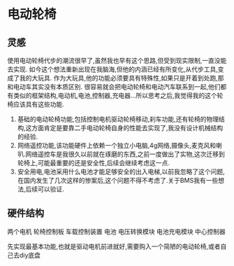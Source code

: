# 电动轮椅
## 灵感
使用电动轮椅代步的潮流很早了,虽然我也早有这个思路,但受到现实限制,一直没能去实现.
如今这个想法重新出现在我脑海,但他的内涵已经有所变化,从代步工具,变成了我的大玩具.
作为大玩具,他的功能必须要具有特殊性,如果只是开着到处跑,那和电动车其实没有本质区别.
很容易就会把电动轮椅和电动汽车联系到一起,他们都有类似的框架结构,电动机,电池,控制器,充电器...所以思考之后,我觉得我的这个轮椅应该具有这些功能.
1. 基础的电动轮椅功能,包括控制电机驱动轮椅移动,刹车功能,还有轮椅的物理结构,这方面肯定是要靠二手电动轮椅自身的性能去实现了,我没有设计机械结构的经验.
2. 网络遥控功能,该功能硬件上依赖一个独立小电脑,4g网络,摄像头,麦克风和喇叭.网络遥控车是我很久以前就在琢磨的东西,之前一度做出了实物,这次迁移到轮椅上,可能最重要的还是安全性,后续会继续考虑这一点.
3. 安全用电,电池采用什么电池才能足够安全的出入电梯,以前我忽略了这个问题,在国内发生了几次这样的惨案后,这个问题不得不考虑了.关于BMS我有一些想法,后续可以验证.


## 硬件结构
两个电机
轮椅控制板
车载控制装置
电池
电压转换模块
电池充电模块
中心控制器

先实现最基本功能,也就是驱动电机前进就好,需要购入一个简陋的电动轮椅,或者自己去diy底盘

